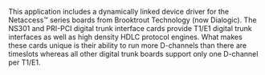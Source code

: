 This application includes a dynamically linked device driver for the Netaccess™ series boards from Brooktrout Technology (now Dialogic).  The NS301 and PRI-PCI digital trunk interface cards provide T1/E1 digital trunk interfaces as well as high density HDLC protocol engines.  What makes these cards unique is their ability to run more D-channels than there are timeslots whereas all other digital trunk boards support only one D-channel per T1/E1.
